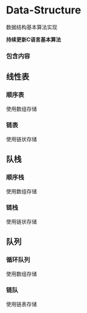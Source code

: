 # Data-Structure
数据结构基本算法实现

**持续更新C语言基本算法**

### 包含内容

## 线性表 

### 顺序表

使用数组存储

### 链表

使用链状存储


## 队栈

### 顺序栈

使用数组存储

### 链栈


使用链状存储


## 队列

### 循环队列

使用数组存储

### 链队

使用链表存储






